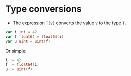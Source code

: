 # Type conversions

* The expression `T(v)` converts the value `v` to the type `T`.

```go
var i int = 42
var f float64 = float64(i)
var u uint = uint(f)
```

Or simple:

```go
i := 42
f := float64(i)
u := uint(f)
```

